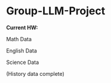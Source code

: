 # Group-LLM-Project
**Current HW:**

Math Data

English Data

Science Data

(History data complete)
